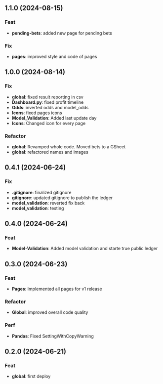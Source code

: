 ## 1.1.0 (2024-08-15)

### Feat

- **pending-bets**: added new page for pending bets

### Fix

- **pages**: improved style and code of pages

## 1.0.0 (2024-08-14)

### Fix

- **global**: fixed result reporting in csv
- **Dashboard.py**: fixed profit timeline
- **Odds**: inverted odds and model_odds
- **Icons**: fixed pages icons
- **Model_Validation**: Added last update day
- **Icons**: Changed icon for every page

### Refactor

- **global**: Revamped whole code. Moved bets to a GSheet
- **global**: refactored names and images

## 0.4.1 (2024-06-24)

### Fix

- **.gitignore**: finalized gitignore
- **gitignore**: updated gitignore to publish the ledger
- **model_validation**: reverted fix back
- **model_validation**: testing

## 0.4.0 (2024-06-24)

### Feat

- **Model-Validation**: Added model validation and starte true public ledger

## 0.3.0 (2024-06-23)

### Feat

- **Pages**: Implemented all pages for v1 release

### Refactor

- **Global**: improved overall code quality

### Perf

- **Pandas**: Fixed SettingWithCopyWarning

## 0.2.0 (2024-06-21)

### Feat

- **global**: first deploy
